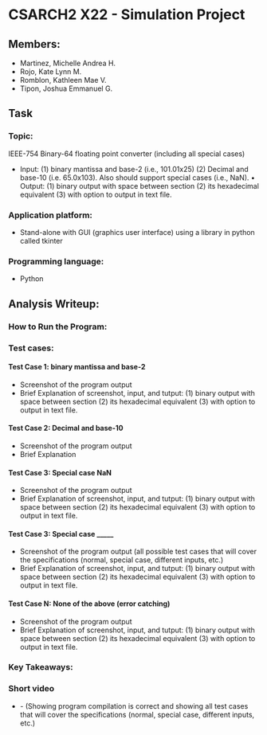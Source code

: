 # CSARCH2 X22 - Simulation Project

## Members:
- Martinez, Michelle Andrea H.
- Rojo, Kate Lynn M.
- Romblon, Kathleen Mae V.
- Tipon, Joshua Emmanuel G.

## Task
### Topic: 
IEEE-754 Binary-64 floating point converter (including all special cases)
- Input: (1) binary mantissa and base-2 (i.e., 101.01x25) (2) Decimal and base-10 (i.e. 65.0x103). Also should support special cases (i.e., NaN).
• Output: (1) binary output with space between section (2) its hexadecimal equivalent (3) with option to output in text file.

### Application platform:
- Stand-alone with GUI (graphics user interface) using a library in python called tkinter

### Programming language: 
- Python

## Analysis Writeup:
### How to Run the Program:

### Test cases:
#### Test Case 1: binary mantissa and base-2
- Screenshot of the program output
- Brief Explanation of screenshot, input, and tutput: (1) binary output with space between section (2) its hexadecimal equivalent (3) with option to output in text file.



#### Test Case 2: Decimal and base-10 
- Screenshot of the program output
- Brief Explanation

#### Test Case 3: Special case NaN
- Screenshot of the program output
- Brief Explanation of screenshot, input, and tutput: (1) binary output with space between section (2) its hexadecimal equivalent (3) with option to output in text file.

#### Test Case 3: Special case _____ <add more as needed>
- Screenshot of the program output (all possible test cases that will cover the specifications (normal, special case, different inputs, etc.)
- Brief Explanation of screenshot, input, and tutput: (1) binary output with space between section (2) its hexadecimal equivalent (3) with option to output in text file.

#### Test Case N: None of the above (error catching)
- Screenshot of the program output
- Brief Explanation of screenshot, input, and tutput: (1) binary output with space between section (2) its hexadecimal equivalent (3) with option to output in text file.
  
### Key Takeaways:

### Short video 
  * <github link redirecting to short video location> - (Showing program compilation is correct and showing all test cases that will cover the specifications (normal, special case, different inputs, etc.)
